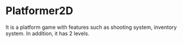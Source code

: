 # Platformer2D
It is a platform game with features such as shooting system, inventory system.
In addition, it has 2 levels.
